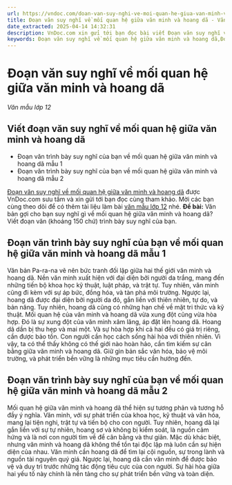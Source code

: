 ```yaml
---
url: https://vndoc.com/doan-van-suy-nghi-ve-moi-quan-he-giua-van-minh-va-hoang-da-334873
title: Đoạn văn suy nghĩ về mối quan hệ giữa văn minh và hoang dã - Văn mẫu lớp 12 - VnDoc.com
date_extracted: 2025-04-14 14:32:31
description: VnDoc.com xin gửi tới bạn đọc bài viết Đoạn văn suy nghĩ về mối quan hệ giữa văn minh và hoang dã để bạn đọc cùng tham khảo nhé.
keywords: Đoạn văn suy nghĩ về mối quan hệ giữa văn minh và hoang dã,Đoạn văn trình bày suy nghĩ của bạn về mối quan hệ giữa văn minh và hoang dã,viết Đoạn văn suy nghĩ về mối quan hệ giữa văn minh và hoang dã,ngữ văn 12,văn mẫu lớp 12,ngữ văn 12 kết nối tri thức,văn mẫu lớp 12 kết nối tri thức,pa ra na
---
```


# Đoạn văn suy nghĩ về mối quan hệ giữa văn minh và hoang dã
 _Văn mẫu lớp 12_
## Viết đoạn văn suy nghĩ về mối quan hệ giữa văn minh và hoang dã
  * Đoạn văn trình bày suy nghĩ của bạn về mối quan hệ giữa văn minh và hoang dã mẫu 1
  * Đoạn văn trình bày suy nghĩ của bạn về mối quan hệ giữa văn minh và hoang dã mẫu 2

[Đoạn văn suy nghĩ về mối quan hệ giữa văn minh và hoang dã](<https://vndoc.com/doan-van-suy-nghi-ve-moi-quan-he-giua-van-minh-va-hoang-da-334873>) được VnDoc.com sưu tầm và xin gửi tới bạn đọc cùng tham khảo. Mời các bạn cùng theo dõi để có thêm tài liệu làm bài [văn mẫu lớp 12](<https://vndoc.com/van-mau-lop12>) nhé.
**Đề bài:** Văn bản gợi cho bạn suy nghĩ gì về mối quan hệ giữa văn minh và hoang dã? Viết đoạn văn \(khoảng 150 chứ\) trình bày suy nghĩ của bạn.
## Đoạn văn trình bày suy nghĩ của bạn về mối quan hệ giữa văn minh và hoang dã mẫu 1
Văn bản Pa-ra-na vẽ nên bức tranh đối lập giữa hai thế giới văn minh và hoang dã. Nền văn minh xuất hiện với đại diện bởi người da trắng, mang đến những tiến bộ khoa học kỹ thuật, luật pháp, và trật tự. Tuy nhiên, văn minh cũng đi kèm với sự áp bức, đồng hóa, và tàn phá môi trường. Ngược lại, hoang dã được đại diện bởi người da đỏ, gắn liền với thiên nhiên, tự do, và bản năng. Tuy nhiên, hoang dã cũng có những hạn chế về mặt tri thức và kỹ thuật. Mối quan hệ của văn minh và hoang dã vừa xung đột cũng vừa hòa hợp. Đó là sự xung đột của văn minh xâm lăng, áp đặt lên hoang dã. Hoang dã dần bị thu hẹp và mai một. Và sự hòa hợp khi cả hai đều có giá trị riêng, cần được bảo tồn. Con người cần học cách sống hài hòa với thiên nhiên. Vì vậy, ta có thể thấy không có thế giới nào hoàn hảo, cần tìm kiếm sự cân bằng giữa văn minh và hoang dã. Giữ gìn bản sắc văn hóa, bảo vệ môi trường, và phát triển bền vững là những mục tiêu cần hướng đến.
## Đoạn văn trình bày suy nghĩ của bạn về mối quan hệ giữa văn minh và hoang dã mẫu 2
Mối quan hệ giữa văn minh và hoang dã thể hiện sự tương phản và tương hỗ đầy ý nghĩa. Văn minh, với sự phát triển của khoa học, kỹ thuật và văn hóa, mang lại tiện nghi, trật tự và tiến bộ cho con người. Tuy nhiên, hoang dã lại gắn liền với sự tự nhiên, hoang sơ và không bị kiểm soát, là nguồn cảm hứng và là nơi con người tìm về để cân bằng và thư giãn. Mặc dù khác biệt, nhưng văn minh và hoang dã không thể tồn tại độc lập mà luôn cần sự hiện diện của nhau. Văn minh cần hoang dã để tìm lại cội nguồn, sự trong lành và nguồn tài nguyên quý giá. Ngược lại, hoang dã cần văn minh để được bảo vệ và duy trì trước những tác động tiêu cực của con người. Sự hài hòa giữa hai yếu tố này chính là nền tảng cho sự phát triển bền vững và toàn diện.

